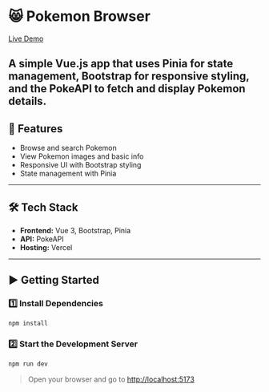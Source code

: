 # 😸 Pokemon Browser
[Live Demo](https://pokemon-blue-gamma.vercel.app/)  


A simple Vue.js app that uses Pinia for state management, Bootstrap for responsive styling, and the PokeAPI to fetch and display Pokemon details.
---

## 🚀 Features

- Browse and search Pokemon
- View Pokemon images and basic info
- Responsive UI with Bootstrap styling
- State management with Pinia
  
---

## 🛠 Tech Stack

- **Frontend:** Vue 3, Bootstrap, Pinia
- **API:** PokeAPI  
- **Hosting:** Vercel

---

## ▶️ Getting Started

### 1️⃣ Install Dependencies

```bash
npm install 
```

### 2️⃣ Start the Development Server

```bash
npm run dev
```

> Open your browser and go to [http://localhost:5173](http://localhost:5173)

